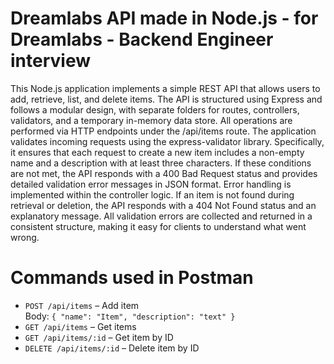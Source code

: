 # Dreamlabs API made in Node.js - for Dreamlabs - Backend Engineer interview


This Node.js application implements a simple REST API that allows users to add, retrieve, list, and delete items. The API is structured using Express and follows a modular design, with separate folders for routes, controllers, validators, and a temporary in-memory data store. All operations are performed via HTTP endpoints under the /api/items route. The application validates incoming requests using the express-validator library. Specifically, it ensures that each request to create a new item includes a non-empty name and a description with at least three characters. If these conditions are not met, the API responds with a 400 Bad Request status and provides detailed validation error messages in JSON format.
Error handling is implemented within the controller logic. If an item is not found during retrieval or deletion, the API responds with a 404 Not Found status and an explanatory message. All validation errors are collected and returned in a consistent structure, making it easy for clients to understand what went wrong.

# Commands used in Postman
- `POST /api/items` – Add item  
  Body: `{ "name": "Item", "description": "text" }`
- `GET /api/items` – Get items
- `GET /api/items/:id` – Get item by ID
- `DELETE /api/items/:id` – Delete item by ID
